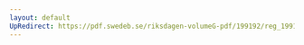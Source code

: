 ```yaml
---
layout: default
UpRedirect: https://pdf.swedeb.se/riksdagen-volumeG-pdf/199192/reg_199192_TU/reg_199192_TU_0007.pdf
---
```

